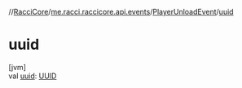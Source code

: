 //[RacciCore](../../../index.md)/[me.racci.raccicore.api.events](../index.md)/[PlayerUnloadEvent](index.md)/[uuid](uuid.md)

# uuid

[jvm]\
val [uuid](uuid.md): [UUID](https://docs.oracle.com/javase/8/docs/api/java/util/UUID.html)
